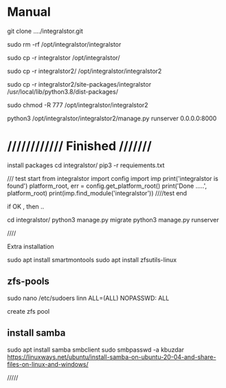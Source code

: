 # Manual

git clone ..../integralstor.git

sudo rm -rf /opt/integralstor/integralstor

sudo cp -r integralstor /opt/integralstor/

sudo cp -r integralstor2/ /opt/integralstor/integralstor2

sudo cp -r integralstor2/site-packages/integralstor /usr/local/lib/python3.8/dist-packages/

sudo chmod -R 777 /opt/integralstor/integralstor2

python3 /opt/integralstor/integralstor2/manage.py runserver 0.0.0.0:8000

# //////////// Finished ///////

install packages
cd integralstor/ 
pip3 -r requiements.txt

/// test start
from integralstor import config
import imp
print('integralstor is found')
platform_root, err = config.get_platform_root()
print('Done .....', platform_root)
print(imp.find_module('integralstor'))
////test end

if OK , then ..

cd integralstor/
python3 manage.py migrate
python3 manage.py runserver

////

Extra installation

sudo apt install smartmontools
sudo apt install zfsutils-linux

zfs-pools
----------
sudo nano /etc/sudoers
linn    ALL=(ALL)    NOPASSWD: ALL

create zfs pool

install samba
------
sudo apt install samba smbclient
sudo smbpasswd -a kbuzdar
https://linuxways.net/ubuntu/install-samba-on-ubuntu-20-04-and-share-files-on-linux-and-windows/

/////

